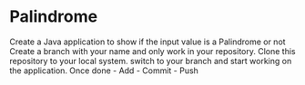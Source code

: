 # Palindrome
Create a Java application to show if the input value is a Palindrome or not
Create a branch with your name and only work in your repository.
Clone this repository to your local system.
switch to your branch and start working on the application.
Once done - Add - Commit - Push
